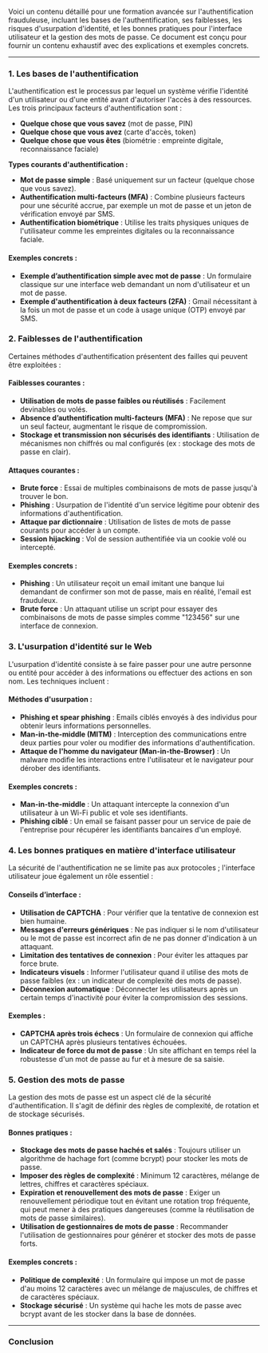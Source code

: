 Voici un contenu détaillé pour une formation avancée sur l'authentification frauduleuse, incluant les bases de l'authentification, ses faiblesses, les risques d'usurpation d'identité, et les bonnes pratiques pour l'interface utilisateur et la gestion des mots de passe. Ce document est conçu pour fournir un contenu exhaustif avec des explications et exemples concrets.

---

### 1. **Les bases de l'authentification**

L'authentification est le processus par lequel un système vérifie l'identité d'un utilisateur ou d'une entité avant d'autoriser l'accès à des ressources. Les trois principaux facteurs d'authentification sont :
   - **Quelque chose que vous savez** (mot de passe, PIN)
   - **Quelque chose que vous avez** (carte d'accès, token)
   - **Quelque chose que vous êtes** (biométrie : empreinte digitale, reconnaissance faciale)

**Types courants d'authentification :**
   - **Mot de passe simple** : Basé uniquement sur un facteur (quelque chose que vous savez).
   - **Authentification multi-facteurs (MFA)** : Combine plusieurs facteurs pour une sécurité accrue, par exemple un mot de passe et un jeton de vérification envoyé par SMS.
   - **Authentification biométrique** : Utilise les traits physiques uniques de l'utilisateur comme les empreintes digitales ou la reconnaissance faciale.

#### Exemples concrets :
   - **Exemple d’authentification simple avec mot de passe** : Un formulaire classique sur une interface web demandant un nom d'utilisateur et un mot de passe.
   - **Exemple d'authentification à deux facteurs (2FA)** : Gmail nécessitant à la fois un mot de passe et un code à usage unique (OTP) envoyé par SMS.

### 2. **Faiblesses de l'authentification**

Certaines méthodes d'authentification présentent des failles qui peuvent être exploitées :

#### Faiblesses courantes :
   - **Utilisation de mots de passe faibles ou réutilisés** : Facilement devinables ou volés.
   - **Absence d’authentification multi-facteurs (MFA)** : Ne repose que sur un seul facteur, augmentant le risque de compromission.
   - **Stockage et transmission non sécurisés des identifiants** : Utilisation de mécanismes non chiffrés ou mal configurés (ex : stockage des mots de passe en clair).

#### Attaques courantes :
   - **Brute force** : Essai de multiples combinaisons de mots de passe jusqu'à trouver le bon.
   - **Phishing** : Usurpation de l'identité d'un service légitime pour obtenir des informations d'authentification.
   - **Attaque par dictionnaire** : Utilisation de listes de mots de passe courants pour accéder à un compte.
   - **Session hijacking** : Vol de session authentifiée via un cookie volé ou intercepté.

#### Exemples concrets :
   - **Phishing** : Un utilisateur reçoit un email imitant une banque lui demandant de confirmer son mot de passe, mais en réalité, l'email est frauduleux.
   - **Brute force** : Un attaquant utilise un script pour essayer des combinaisons de mots de passe simples comme "123456" sur une interface de connexion.

### 3. **L'usurpation d'identité sur le Web**

L'usurpation d'identité consiste à se faire passer pour une autre personne ou entité pour accéder à des informations ou effectuer des actions en son nom. Les techniques incluent :

#### Méthodes d'usurpation :
   - **Phishing et spear phishing** : Emails ciblés envoyés à des individus pour obtenir leurs informations personnelles.
   - **Man-in-the-middle (MITM)** : Interception des communications entre deux parties pour voler ou modifier des informations d'authentification.
   - **Attaque de l'homme du navigateur (Man-in-the-Browser)** : Un malware modifie les interactions entre l'utilisateur et le navigateur pour dérober des identifiants.

#### Exemples concrets :
   - **Man-in-the-middle** : Un attaquant intercepte la connexion d'un utilisateur à un Wi-Fi public et vole ses identifiants.
   - **Phishing ciblé** : Un email se faisant passer pour un service de paie de l'entreprise pour récupérer les identifiants bancaires d'un employé.

### 4. **Les bonnes pratiques en matière d'interface utilisateur**

La sécurité de l'authentification ne se limite pas aux protocoles ; l'interface utilisateur joue également un rôle essentiel :

#### Conseils d’interface :
   - **Utilisation de CAPTCHA** : Pour vérifier que la tentative de connexion est bien humaine.
   - **Messages d'erreurs génériques** : Ne pas indiquer si le nom d'utilisateur ou le mot de passe est incorrect afin de ne pas donner d'indication à un attaquant.
   - **Limitation des tentatives de connexion** : Pour éviter les attaques par force brute.
   - **Indicateurs visuels** : Informer l'utilisateur quand il utilise des mots de passe faibles (ex : un indicateur de complexité des mots de passe).
   - **Déconnexion automatique** : Déconnecter les utilisateurs après un certain temps d'inactivité pour éviter la compromission des sessions.

#### Exemples :
   - **CAPTCHA après trois échecs** : Un formulaire de connexion qui affiche un CAPTCHA après plusieurs tentatives échouées.
   - **Indicateur de force du mot de passe** : Un site affichant en temps réel la robustesse d'un mot de passe au fur et à mesure de sa saisie.

### 5. **Gestion des mots de passe**

La gestion des mots de passe est un aspect clé de la sécurité d'authentification. Il s'agit de définir des règles de complexité, de rotation et de stockage sécurisés.

#### Bonnes pratiques :
   - **Stockage des mots de passe hachés et salés** : Toujours utiliser un algorithme de hachage fort (comme bcrypt) pour stocker les mots de passe.
   - **Imposer des règles de complexité** : Minimum 12 caractères, mélange de lettres, chiffres et caractères spéciaux.
   - **Expiration et renouvellement des mots de passe** : Exiger un renouvellement périodique tout en évitant une rotation trop fréquente, qui peut mener à des pratiques dangereuses (comme la réutilisation de mots de passe similaires).
   - **Utilisation de gestionnaires de mots de passe** : Recommander l'utilisation de gestionnaires pour générer et stocker des mots de passe forts.

#### Exemples concrets :
   - **Politique de complexité** : Un formulaire qui impose un mot de passe d'au moins 12 caractères avec un mélange de majuscules, de chiffres et de caractères spéciaux.
   - **Stockage sécurisé** : Un système qui hache les mots de passe avec bcrypt avant de les stocker dans la base de données.

---

### Conclusion

